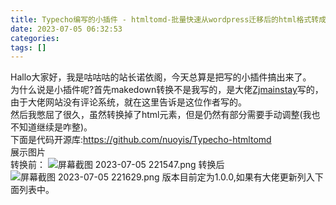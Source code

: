 ```yaml
---
title: Typecho编写的小插件 - htmltomd-批量快速从wordpress迁移后的html格式转成makedown模式
date: 2023-07-05 06:32:53
categories: 
tags: []
---
```

Hallo大家好，我是咕咕咕的站长诺依阁，今天总算是把写的小插件搞出来了。   
为什么说是小插件呢?首先makedown转换不是我写的，是大佬[Zjmainstay][1]写的，由于大佬网站没有评论系统，就在这里告诉是这位作者写的。  
然后我憋屈了很久，虽然转换掉了html元素，但是仍然有部分需要手动调整(我也不知道继续是咋整)。  
下面是代码开源库:https://github.com/nuoyis/Typecho-htmltomd  
展示图片  
转换前：
![屏幕截图 2023-07-05 221547.png][2]
转换后
![屏幕截图 2023-07-05 221629.png][3]
版本目前定为1.0.0,如果有大佬更新列入下面列表中。

  [1]: http://www.zjmainstay.cn/
  [2]: https://images.nuoyis.net/blog/typecho/uploads/2023/07/3811601313.png
  [3]: https://images.nuoyis.net/blog/typecho/uploads/2023/07/4256334883.png